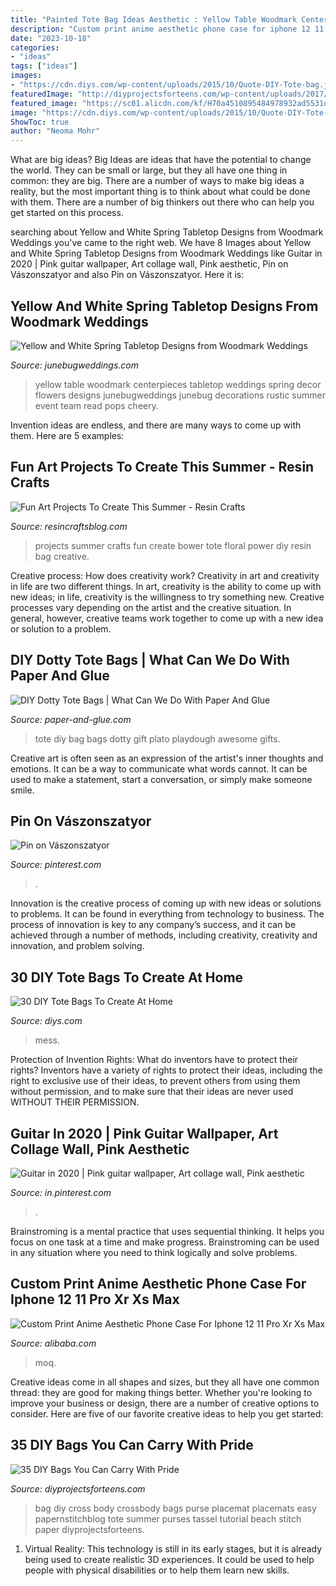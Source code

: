 ```yaml
---
title: "Painted Tote Bag Ideas Aesthetic : Yellow Table Woodmark Centerpieces Tabletop Weddings Spring Decor Flowers Designs Junebugweddings Junebug Decorations Rustic Summer Event Team Read Pops Cheery"
description: "Custom print anime aesthetic phone case for iphone 12 11 pro xr xs max"
date: "2023-10-18"
categories:
- "ideas"
tags: ["ideas"]
images:
- "https://cdn.diys.com/wp-content/uploads/2015/10/Quote-DIY-Tote-bag.jpg"
featuredImage: "http://diyprojectsforteens.com/wp-content/uploads/2017/06/DIY-Crossbody-Bag.jpg"
featured_image: "https://sc01.alicdn.com/kf/H70a4510895484978932ad5531dfac367X/235010297/H70a4510895484978932ad5531dfac367X.jpg"
image: "https://cdn.diys.com/wp-content/uploads/2015/10/Quote-DIY-Tote-bag.jpg"
ShowToc: true
author: "Neoma Mohr"
---
```



What are big ideas?
Big Ideas are ideas that have the potential to change the world. They can be small or large, but they all have one thing in common: they are big. There are a number of ways to make big ideas a reality, but the most important thing is to think about what could be done with them. There are a number of big thinkers out there who can help you get started on this process.

	

		
searching about Yellow and White Spring Tabletop Designs from Woodmark Weddings you've came to the right web. We have 8 Images about Yellow and White Spring Tabletop Designs from Woodmark Weddings like Guitar in 2020 | Pink guitar wallpaper, Art collage wall, Pink aesthetic, Pin on Vászonszatyor and also Pin on Vászonszatyor. Here it is:
		
    
## Yellow And White Spring Tabletop Designs From Woodmark Weddings

<img loading=lazy src="http://junebugweddings.com/img/whatjunebugloves/june2010/yellow-white-wedding-table-top-decor-woodmark-hotel-3.jpg" onerror="this.onerror=null;this.src='https://tse2.mm.bing.net/th?id=OIP.pCwIIdwYtZAg4smpsyc4UQHaWT&amp;pid=15.1';" alt="Yellow and White Spring Tabletop Designs from Woodmark Weddings">

_Source: junebugweddings.com_

>yellow table woodmark centerpieces tabletop weddings spring decor flowers designs junebugweddings junebug decorations rustic summer event team read pops cheery. 

	

Invention ideas are endless, and there are many ways to come up with them. Here are 5 examples:

    
## Fun Art Projects To Create This Summer - Resin Crafts

<img loading=lazy src="https://resincraftsblog.com/wp-content/uploads/2018/06/Floral-Tote-Bower-Power.jpg" onerror="this.onerror=null;this.src='https://tse3.mm.bing.net/th?id=OIP.mhqqs5xH9yxloY1LYgIbSgHaLH&amp;pid=15.1';" alt="Fun Art Projects To Create This Summer - Resin Crafts">

_Source: resincraftsblog.com_

>projects summer crafts fun create bower tote floral power diy resin bag creative. 

	

Creative process: How does creativity work?
Creativity in art and creativity in life are two different things. In art, creativity is the ability to come up with new ideas; in life, creativity is the willingness to try something new. Creative processes vary depending on the artist and the creative situation. In general, however, creative teams work together to come up with a new idea or solution to a problem.

    
## DIY Dotty Tote Bags | What Can We Do With Paper And Glue

<img loading=lazy src="http://3.bp.blogspot.com/-Pl7sJozjwyU/Vm87zFEQQ6I/AAAAAAAAIiA/Hi4e7Pxy8ZM/s1600/DIY-Dotted-Tote-Bag-Gift.png" onerror="this.onerror=null;this.src='https://tse1.mm.bing.net/th?id=OIP.WNI_a-t8LMDMqktGmzRvXgHaN9&amp;pid=15.1';" alt="DIY Dotty Tote Bags | What Can We Do With Paper And Glue">

_Source: paper-and-glue.com_

>tote diy bag bags dotty gift plato playdough awesome gifts. 

	

Creative art is often seen as an expression of the artist's inner thoughts and emotions. It can be a way to communicate what words cannot. It can be used to make a statement, start a conversation, or simply make someone smile.

    
## Pin On Vászonszatyor

<img loading=lazy src="https://i.pinimg.com/736x/75/1f/1b/751f1bdf8c8f91ab606acbe355685d23.jpg" onerror="this.onerror=null;this.src='https://tse1.mm.bing.net/th?id=OIP.vt2btE1CcIACNXy_AB9_LQAAAA&amp;pid=15.1';" alt="Pin on Vászonszatyor">

_Source: pinterest.com_

>. 

	

Innovation is the creative process of coming up with new ideas or solutions to problems. It can be found in everything from technology to business. The process of innovation is key to any company’s success, and it can be achieved through a number of methods, including creativity, creativity and innovation, and problem solving.

    
## 30 DIY Tote Bags To Create At Home

<img loading=lazy src="https://cdn.diys.com/wp-content/uploads/2015/10/Quote-DIY-Tote-bag.jpg" onerror="this.onerror=null;this.src='https://tse1.mm.bing.net/th?id=OIP.uDmXcz658KdR6Xf-fAmlOAHaLH&amp;pid=15.1';" alt="30 DIY Tote Bags To Create At Home">

_Source: diys.com_

>mess. 

	

Protection of Invention Rights: What do inventors have to protect their rights?
Inventors have a variety of rights to protect their ideas, including the right to exclusive use of their ideas, to prevent others from using them without permission, and to make sure that their ideas are never used WITHOUT THEIR PERMISSION.

    
## Guitar In 2020 | Pink Guitar Wallpaper, Art Collage Wall, Pink Aesthetic

<img loading=lazy src="https://i.pinimg.com/736x/6d/b7/09/6db709bd8c300b3fda642c646a12d9f2.jpg" onerror="this.onerror=null;this.src='https://tse1.mm.bing.net/th?id=OIP.1GyQm2sCMu9Ncdu64zTn4QHaNJ&amp;pid=15.1';" alt="Guitar in 2020 | Pink guitar wallpaper, Art collage wall, Pink aesthetic">

_Source: in.pinterest.com_

>. 

	

Brainstroming is a mental practice that uses sequential thinking. It helps you focus on one task at a time and make progress. Brainstroming can be used in any situation where you need to think logically and solve problems.

    
## Custom Print Anime Aesthetic Phone Case For Iphone 12 11 Pro Xr Xs Max

<img loading=lazy src="https://sc01.alicdn.com/kf/H70a4510895484978932ad5531dfac367X/235010297/H70a4510895484978932ad5531dfac367X.jpg" onerror="this.onerror=null;this.src='https://tse4.mm.bing.net/th?id=OIP.de4t1185YT3cw8iMwcFqbwHaHa&amp;pid=15.1';" alt="Custom Print Anime Aesthetic Phone Case For Iphone 12 11 Pro Xr Xs Max">

_Source: alibaba.com_

>moq. 

	

Creative ideas come in all shapes and sizes, but they all have one common thread: they are good for making things better. Whether you're looking to improve your business or design, there are a number of creative options to consider. Here are five of our favorite creative ideas to help you get started: 

    
## 35 DIY Bags You Can Carry With Pride

<img loading=lazy src="http://diyprojectsforteens.com/wp-content/uploads/2017/06/DIY-Crossbody-Bag.jpg" onerror="this.onerror=null;this.src='https://tse3.mm.bing.net/th?id=OIP.xSzgpEUc1i37P3SpeAd5SgHaLI&amp;pid=15.1';" alt="35 DIY Bags You Can Carry With Pride">

_Source: diyprojectsforteens.com_

>bag diy cross body crossbody bags purse placemat placemats easy papernstitchblog tote summer purses tassel tutorial beach stitch paper diyprojectsforteens. 

	

1. Virtual Reality: This technology is still in its early stages, but it is already being used to create realistic 3D experiences. It could be used to help people with physical disabilities or to help them learn new skills.

